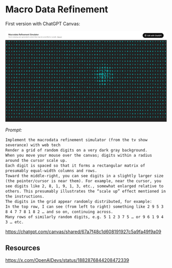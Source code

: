 # Macro Data Refinement

First version with ChatGPT Canvas:

![MDR v1](img/mdr-v1.png)

*Prompt:*

    Implement the macrodata refinement simulator (from the tv show severance) with web tech
    Render a grid of random digits on a very dark gray background.
    When you move your mouse over the canvas; digits within a radius around the cursor scale up.
    Each digit is spaced so that it forms a rectangular matrix of presumably equal-width columns and rows.
    Toward the middle-right, you can see digits in a slightly larger size (the pointer/cursor is near them). For example, near the cursor, you see digits like 2, 8, 1, 9, 1, 3, etc., somewhat enlarged relative to others. This presumably illustrates the “scale up” effect mentioned in the instructions.
    The digits in the grid appear randomly distributed, for example:
    In the top row, I can see (from left to right) something like 2 9 5 3 8 4 7 7 8 1 8 2 … and so on, continuing across.
    Many rows of similarly random digits, e.g. 5 1 2 3 7 5 … or 9 6 1 9 4 3 … etc.

https://chatgpt.com/canvas/shared/67a7f48c1d608191927c5a9fa49f9a09


## Resources

https://x.com/OpenAIDevs/status/1882876844208472339